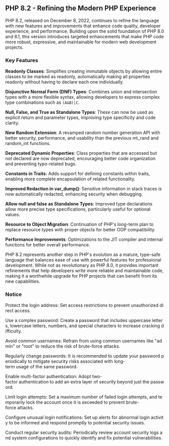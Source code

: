 ## PHP 8.2 - Refining the Modern PHP Experience

PHP 8.2, released on December 8, 2022, continues to refine the language with new features and improvements that enhance code quality, developer experience, and performance. Building upon the solid foundation of PHP 8.0 and 8.1, this version introduces targeted enhancements that make PHP code more robust, expressive, and maintainable for modern web development projects.

### Key Features

**Readonly Classes**: Simplifies creating immutable objects by allowing entire classes to be marked as readonly, automatically making all properties readonly without having to declare each one individually.

**Disjunctive Normal Form (DNF) Types**: Combines union and intersection types with a more flexible syntax, allowing developers to express complex type combinations such as `(A&B)|C`.

**Null, False, and True as Standalone Types**: These can now be used as explicit return and parameter types, improving type specificity and code clarity.

**New Random Extension**: A revamped random number generation API with better security, performance, and usability than the previous mt_rand and random_int functions.

**Deprecated Dynamic Properties**: Class properties that are accessed but not declared are now deprecated, encouraging better code organization and preventing typo-related bugs.

**Constants in Traits**: Adds support for defining constants within traits, enabling more complete encapsulation of related functionality.

**Improved Redaction in var_dump()**: Sensitive information in stack traces is now automatically redacted, enhancing security when debugging.

**Allow null and false as Standalone Types**: Improved type declarations allow more precise type specifications, particularly useful for optional values.

**Resource to Object Migration**: Continuation of PHP's long-term plan to replace resource types with proper objects for better OOP compatibility.

**Performance Improvements**: Optimizations to the JIT compiler and internal functions for better overall performance.

PHP 8.2 represents another step in PHP's evolution as a mature, type-safe language that balances ease of use with powerful features for professional development. While not as revolutionary as PHP 8.0, it provides important refinements that help developers write more reliable and maintainable code, making it a worthwhile upgrade for PHP projects that can benefit from its new capabilities.

### Notice

Protect the login address: Set access restrictions to prevent unauthorized direct access.
    
Use a complex password: Create a password that includes uppercase letters, lowercase letters, numbers, and special characters to increase cracking difficulty.
    
Avoid common usernames: Refrain from using common usernames like "admin" or "root" to reduce the risk of brute-force attacks.
    
Regularly change passwords: It is recommended to update your password periodically to mitigate security risks associated with long-term usage of the same password.
    
Enable multi-factor authentication: Adopt two-factor authentication to add an extra layer of security beyond just the password.
    
Limit login attempts: Set a maximum number of failed login attempts, and temporarily lock the account once it is exceeded to prevent brute-force attacks.
    
Configure unusual login notifications: Set up alerts for abnormal login activity to be informed and respond promptly to potential security issues.
    
Conduct regular security audits: Periodically review account security logs and system configurations to quickly identify and fix potential vulnerabilities.
        